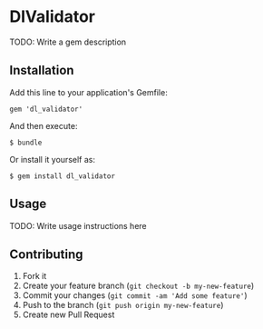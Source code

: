 # DlValidator

TODO: Write a gem description

## Installation

Add this line to your application's Gemfile:

    gem 'dl_validator'

And then execute:

    $ bundle

Or install it yourself as:

    $ gem install dl_validator

## Usage

TODO: Write usage instructions here

## Contributing

1. Fork it
2. Create your feature branch (`git checkout -b my-new-feature`)
3. Commit your changes (`git commit -am 'Add some feature'`)
4. Push to the branch (`git push origin my-new-feature`)
5. Create new Pull Request
